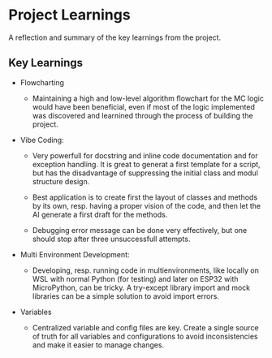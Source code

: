 # Project Learnings
A reflection and summary of the key learnings from the project.

## Key Learnings

- Flowcharting
    - Maintaining a high and low-level algorithm flowchart for the MC logic would have been beneficial, even if most of the logic implemented was discovered and learnined through the process of building the project.

- Vibe Coding:
    - Very powerfull for docstring and inline code documentation and for exception handling. It is great to generat a first template for a script, but has the disadvantage of suppressing the initial class and modul structure design.

    - Best application is to create first the layout of classes and methods by its own, resp. having a proper vision of the code, and then let the AI generate a first draft for the methods.

    - Debugging error message can be done very effectively, but one should stop after three unsuccessfull attempts.

- Multi Environment Development:
    - Developing, resp. running code in multienvironments, like locally on WSL with normal Python (for testing) and later on ESP32 with MicroPython, can be tricky. A try-except library import and mock libraries can be a simple solution to avoid import errors.

- Variables
    - Centralized variable and config files are key. Create a single source of truth for all variables and configurations to avoid inconsistencies and make it easier to manage changes.
